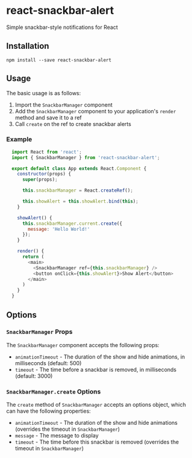 # react-snackbar-alert
Simple snackbar-style notifications for React

## Installation

    npm install --save react-snackbar-alert

## Usage

The basic usage is as follows:

1. Import the `SnackbarManager` component
2. Add the `SnackbarManager` component to your application's `render` method and save it to a ref
3. Call `create` on the ref to create snackbar alerts

### Example

```javascript
  import React from 'react';
  import { SnackbarManager } from 'react-snackbar-alert';

  export default class App extends React.Component {
    constructor(props) {
      super(props);

      this.snackbarManager = React.createRef();

      this.showAlert = this.showAlert.bind(this);
    }

    showAlert() {
      this.snackbarManager.current.create({
        message: 'Hello World!'
      });
    }

    render() {
      return (
        <main>
          <SnackbarManager ref={this.snackbarManager} />
          <button onClick={this.showAlert}>Show Alert</button>
        </main>
      )
    }
  }
```

## Options

### `SnackbarManager` Props

The `SnackbarManager` component accepts the following props:

- `animationTimeout` - The duration of the show and hide animations, in milliseconds (default: 500)
- `timeout` - The time before a snackbar is removed, in milliseconds (default: 3000)

### `SnackbarManager.create` Options

The `create` method of `SnackbarManager` accepts an options object, which can have the following properties:

- `animationTimeout` - The duration of the show and hide animations (overrides the timeout in `SnackbarManager`)
- `message` - The message to display
- `timeout` - The time before this snackbar is removed (overrides the timeout in `SnackbarManager`)
